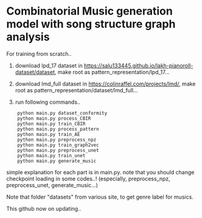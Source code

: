 # Combinatorial Music generation model with song structure graph analysis


For training from scratch..

1. download lpd_17 dataset in https://salu133445.github.io/lakh-pianoroll-dataset/dataset, make root as pattern_representation/lpd_17...

2. download lmd_full dataset in https://colinraffel.com/projects/lmd/, make root as pattern_representation/dataset/lmd_full...

3. run following commands..
   
```
    python main.py dataset_conformity
    python main.py process_CBIR
    python main.py train_CBIR
    python main.py process_pattern
    python main.py train_AE
    python main.py preprocess_npz
    python main.py train_graph2vec
    python main.py preprocess_unet
    python main.py train_unet
    python main.py generate_music
```

simple explanation for each part is in main.py. note that you should change checkpoint loading in some codes..!
(especially, preprocess_npz, preprocess_unet, generate_music...)

Note that folder "datasets" from various site, to get genre label for musics.

This github now on updating..
